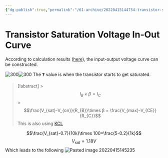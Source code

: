 ```yaml
---
{"dg-publish":true,"permalink":"/61-archive/20220415144754-transistor-saturation-voltage-in-out-curve/","dgHomeLink":true,"dgPassFrontmatter":false}
---
```



# Transistor Saturation Voltage In-Out Curve

According to calculation results ([here](20220415142132-transistor-operation-modes.md)), the input-output voltage curve can be constructed.

![300](Pasted-image-20220415144854.png)![300](Pasted-image-20220415144908.png)
The ❓ value is when the transistor starts to get saturated.

> [!abstract] > $$I_{B}\times β = I_{C}$$ > $$\frac{V_{sat}-V_{on}}{R_{B}}\times β = \frac{V_{max}-V_{CE}}{R_{C}}$$
> This is also using [KCL](62-Encyclopedic/20220221115900-kirchhoffs-current-law.md)

$$\frac{V_{sat}-0.7}{10k}\times 100=\frac{5-0.2}{1k}$$
$$V_{sat}=1.18V$$
Which leads to the following
![Pasted image 20220415145235](Pasted-image-20220415145235.png)
